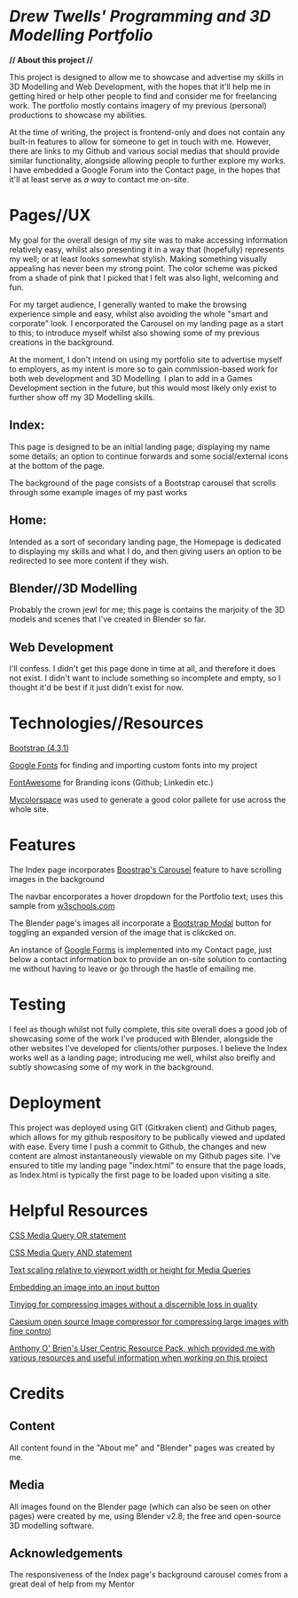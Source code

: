 # ***Drew Twells' Programming and 3D Modelling Portfolio***

**// About this project //**

This project is designed to allow me to showcase and advertise my skills in 3D Modelling and Web Development, with the hopes that it'll help me in getting hired or help other people to find and consider me for freelancing work. The portfolio mostly contains imagery of my previous (personal) productions to showcase my abilities.

At the time of writing, the project is frontend-only and does not contain any built-in features to allow for someone to get in touch with me. However, there are links to my Github and various social medias that should provide similar functionality, alongside allowing people to further explore my works. I have embedded a Google Forum into the Contact page, in the hopes that it'll at least serve as *a way* to contact me on-site.

# Pages//UX

My goal for the overall design of my site was to make accessing information relatively easy, whilst also presenting it in a way that (hopefully) represents my well; or at least looks somewhat stylish. Making something visually appealing has never been my strong point. The color scheme was picked from a shade of pink that I picked that I felt was also light, welcoming and fun.

For my target audience, I generally wanted to make the browsing experience simple and easy, whilst also avoiding the whole "smart and corporate" look. I encorporated the Carousel on my landing page as a start to this; to introduce myself whilst also showing some of my previous creations in the background.

At the moment, I don't intend on using my portfolio site to advertise myself to employers, as my intent is more so to gain commission-based work for both web development and 3D Modelling. I plan to add in a Games Development section in the future, but this would most likely only exist to further show off my 3D Modelling skills.

## Index:

This page is designed to be an initial landing page; displaying my name some details; an option to continue forwards and some social/external icons at the bottom of the page.

The background of the page consists of a Bootstrap carousel that scrolls through some example images of my past works

## Home:

Intended as a sort of secondary landing page, the Homepage is dedicated to displaying my skills and what I do, and then giving users an option to be redirected to see more content if they wish.

## Blender//3D Modelling

Probably the crown jewl for me; this page is contains the marjoity of the 3D models and scenes that I've created in Blender so far. 

## Web Development

I'll confess. I didn't get this page done in time at all, and therefore it does not exist. I didn't want to include something so incomplete and empty, so I thought it'd be best if it just didn't exist for now.

# Technologies//Resources

[Bootstrap (4.3.1)](https://getbootstrap.com/)

[Google Fonts](https://fonts.google.com) for finding and importing custom fonts into my project

[FontAwesome](https://fontawesome.com/) for Branding icons (Github; Linkedin etc.)

[Mycolorspace](https://mycolor.space/?hex=%23FFC0CB&sub=1) was used to generate a good color pallete for use across the whole site.

# Features

The Index page incorporates [Boostrap's Carousel](https://getbootstrap.com/docs/4.3/components/carousel/) feature to have scrolling images in the background

The navbar encorporates a hover dropdown for the Portfolio text; uses this sample from [w3schools.com](https://www.w3schools.com/howto/howto_css_dropdown.asp)

The Blender page's images all incorporate a [Bootstrap Modal](https://getbootstrap.com/docs/4.0/components/modal/) button for toggling an expanded version of the image that is clikcked on.

An instance of [Google Forms](https://www.google.co.uk/forms/about/) is implemented into my Contact page, just below a contact information box to provide an on-site solution to contacting me without having to leave or go through the hastle of emailing me.

# Testing

I feel as though whilst not fully complete, this site overall does a good job of showcasing some of the work I've produced with Blender, alongside the other websites I've developed for clients/other purposes. I believe the Index works well as a landing page; introducing me well, whilst also breifly and subtly showcasing some of my work in the background.

# Deployment

This project was deployed using GIT (Gitkraken client) and Github pages, which allows for my github respository to be publically viewed and updated with ease. Every time I push a commit to Github, the changes and new content are almost instantaneously viewable on my Github pages site. I've ensured to title my landing page "index.html" to ensure that the page loads, as Index.html is typically the first page to be loaded upon visiting a site.

# Helpful Resources

[CSS Media Query OR statement](https://stackoverflow.com/questions/11404744/css-media-queries-max-width-or-max-height)

[CSS Media Query AND statement](https://developer.mozilla.org/en-US/docs/Web/CSS/Media_Queries/Using_media_queries)

[Text scaling relative to viewport width or height for Media Queries](https://css-tricks.com/viewport-sized-typography/)

[Embedding an image into an input button](https://stackoverflow.com/questions/8683528/embed-image-in-a-button-element)

[Tinyjpg for compressing images without a discernible loss in quality](https://tinyjpg.com/)

[Caesium open source Image compressor for compressing large images with fine control](https://github.com/Lymphatus/caesium-image-compressor)

[Anthony O' Brien's User Centric Resource Pack, which provided me with various resources and useful information when working on this project](https://github.com/auxfuse/userCentricResourcePack)

# Credits

## Content

All content found in the "About me" and "Blender" pages was created by me.

## Media

All images found on the Blender page (which can also be seen on other pages) were created by me, using Blender v2.8; the free and open-source 3D modelling software.

## Acknowledgements

The responsiveness of the Index page's background carousel comes from a great deal of help from my Mentor
